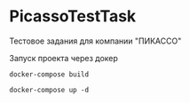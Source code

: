 # PicassoTestTask

Тестовое задания для компании "ПИКАССО"

Запуск проекта через докер

```
docker-compose build
```

```
docker-compose up -d
```